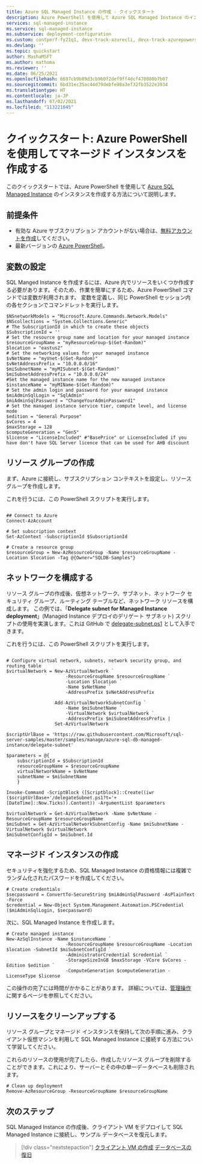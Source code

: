 ```yaml
---
title: Azure SQL Managed Instance の作成 - クイックスタート
description: Azure PowerShell を使用して Azure SQL Managed Instance のインスタンスを作成します。
services: sql-managed-instance
ms.service: sql-managed-instance
ms.subservice: deployment-configuration
ms.custom: contperf-fy21q1, devx-track-azurecli, devx-track-azurepowershell
ms.devlang: ''
ms.topic: quickstart
author: MashaMSFT
ms.author: mathoma
ms.reviewer: ''
ms.date: 06/25/2021
ms.openlocfilehash: 6697cb9b89d3cb960f2def9ff4dcf478080b7b07
ms.sourcegitcommit: 6bd31ec35ac44d79debfe98a3ef32fb3522e3934
ms.translationtype: HT
ms.contentlocale: ja-JP
ms.lasthandoff: 07/02/2021
ms.locfileid: "113221045"
---
```

# <a name="quickstart-create-a-managed-instance-using-azure-powershell"></a>クイックスタート: Azure PowerShell を使用してマネージド インスタンスを作成する

このクイックスタートでは、Azure PowerShell を使用して [Azure SQL Managed Instance](sql-managed-instance-paas-overview.md) のインスタンスを作成する方法について説明します。 


## <a name="prerequisite"></a>前提条件

- 有効な Azure サブスクリプション アカウントがない場合は、[無料アカウントを作成](https://azure.microsoft.com/free/)してください。
- 最新バージョンの [Azure PowerShell](/powershell/azure/install-az-ps)。 

## <a name="set-variables"></a>変数の設定

SQL Manged Instance を作成するには、Azure 内でリソースをいくつか作成する必要があります。そのため、作業を簡単にするため、Azure PowerShell コマンドでは変数が利用されます。 変数を定義し、同じ PowerShell セッション内の各セクションでコマンドレットを実行します。 

```azurepowershell-interactive
$NSnetworkModels = "Microsoft.Azure.Commands.Network.Models"
$NScollections = "System.Collections.Generic"
# The SubscriptionId in which to create these objects
$SubscriptionId = ''
# Set the resource group name and location for your managed instance
$resourceGroupName = "myResourceGroup-$(Get-Random)"
$location = "eastus2"
# Set the networking values for your managed instance
$vNetName = "myVnet-$(Get-Random)"
$vNetAddressPrefix = "10.0.0.0/16"
$miSubnetName = "myMISubnet-$(Get-Random)"
$miSubnetAddressPrefix = "10.0.0.0/24"
#Set the managed instance name for the new managed instance
$instanceName = "myMIName-$(Get-Random)"
# Set the admin login and password for your managed instance
$miAdminSqlLogin = "SqlAdmin"
$miAdminSqlPassword = "ChangeYourAdminPassword1"
# Set the managed instance service tier, compute level, and license mode
$edition = "General Purpose"
$vCores = 4
$maxStorage = 128
$computeGeneration = "Gen5"
$license = "LicenseIncluded" #"BasePrice" or LicenseIncluded if you have don't have SQL Server licence that can be used for AHB discount
```

## <a name="create-resource-group"></a>リソース グループの作成 

まず、Azure に接続し、サブスクリプション コンテキストを設定し、リソース グループを作成します。 

これを行うには、この PowerShell スクリプトを実行します。 

```azurepowershell-interactive

## Connect to Azure
Connect-AzAccount

# Set subscription context
Set-AzContext -SubscriptionId $SubscriptionId 

# Create a resource group
$resourceGroup = New-AzResourceGroup -Name $resourceGroupName -Location $location -Tag @{Owner="SQLDB-Samples"}
```

## <a name="configure-networking"></a>ネットワークを構成する

リソース グループの作成後、仮想ネットワーク、サブネット、ネットワーク セキュリティ グループ、ルーティング テーブルなど、ネットワーク リソースを構成します。 この例では、「**Delegate subnet for Managed Instance deployment**」(Managed Instance デプロイのデリゲート サブネット) スクリプトの使用を実演します。これは GitHub で [delegate-subnet.ps1](https://github.com/microsoft/sql-server-samples/tree/master/samples/manage/azure-sql-db-managed-instance/delegate-subnet) として入手できます。

これを行うには、この PowerShell スクリプトを実行します。 

```azurepowershell-interactive

# Configure virtual network, subnets, network security group, and routing table
$virtualNetwork = New-AzVirtualNetwork `
                      -ResourceGroupName $resourceGroupName `
                      -Location $location `
                      -Name $vNetName `
                      -AddressPrefix $vNetAddressPrefix

                  Add-AzVirtualNetworkSubnetConfig `
                      -Name $miSubnetName `
                      -VirtualNetwork $virtualNetwork `
                      -AddressPrefix $miSubnetAddressPrefix |
                  Set-AzVirtualNetwork
                  
$scriptUrlBase = 'https://raw.githubusercontent.com/Microsoft/sql-server-samples/master/samples/manage/azure-sql-db-managed-instance/delegate-subnet'

$parameters = @{
    subscriptionId = $SubscriptionId
    resourceGroupName = $resourceGroupName
    virtualNetworkName = $vNetName
    subnetName = $miSubnetName
    }

Invoke-Command -ScriptBlock ([Scriptblock]::Create((iwr ($scriptUrlBase+'/delegateSubnet.ps1?t='+ [DateTime]::Now.Ticks)).Content)) -ArgumentList $parameters

$virtualNetwork = Get-AzVirtualNetwork -Name $vNetName -ResourceGroupName $resourceGroupName
$miSubnet = Get-AzVirtualNetworkSubnetConfig -Name $miSubnetName -VirtualNetwork $virtualNetwork
$miSubnetConfigId = $miSubnet.Id
```

## <a name="create-managed-instance"></a>マネージド インスタンスの作成 

セキュリティを強化するため、SQL Managed Instance の資格情報には複雑でランダム化されたパスワードを作成してください。 

```azurepowershell-interactive
# Create credentials
$secpassword = ConvertTo-SecureString $miAdminSqlPassword -AsPlainText -Force
$credential = New-Object System.Management.Automation.PSCredential ($miAdminSqlLogin, $secpassword)
```

次に、SQL Managed Instance を作成します。 

```azurepowershell-interactive
# Create managed instance
New-AzSqlInstance -Name $instanceName `
                      -ResourceGroupName $resourceGroupName -Location $location -SubnetId $miSubnetConfigId `
                      -AdministratorCredential $credential `
                      -StorageSizeInGB $maxStorage -VCore $vCores -Edition $edition `
                      -ComputeGeneration $computeGeneration -LicenseType $license
```

この操作の完了には時間がかかることがあります。 詳細については、[管理操作](management-operations-overview.md)に関するページを参照してください。


## <a name="clean-up-resources"></a>リソースをクリーンアップする

リソース グループとマネージド インスタンスを保持して次の手順に進み、クライアント仮想マシンを利用して SQL Managed Instance に接続する方法について学習してください。 

これらのリソースの使用が完了したら、作成したリソース グループを削除することができます。これにより、サーバーとその中の単一データベースも削除されます。

```azurepowershell-interactive
# Clean up deployment 
Remove-AzResourceGroup -ResourceGroupName $resourceGroupName
```


## <a name="next-steps"></a>次のステップ

SQL Managed Instance の作成後、クライアント VM をデプロイして SQL Managed Instance に接続し、サンプル データベースを復元します。 

> [!div class="nextstepaction"]
> [クライアント VM の作成](connect-vm-instance-configure.md)
> [データベースの復旧](restore-sample-database-quickstart.md)


